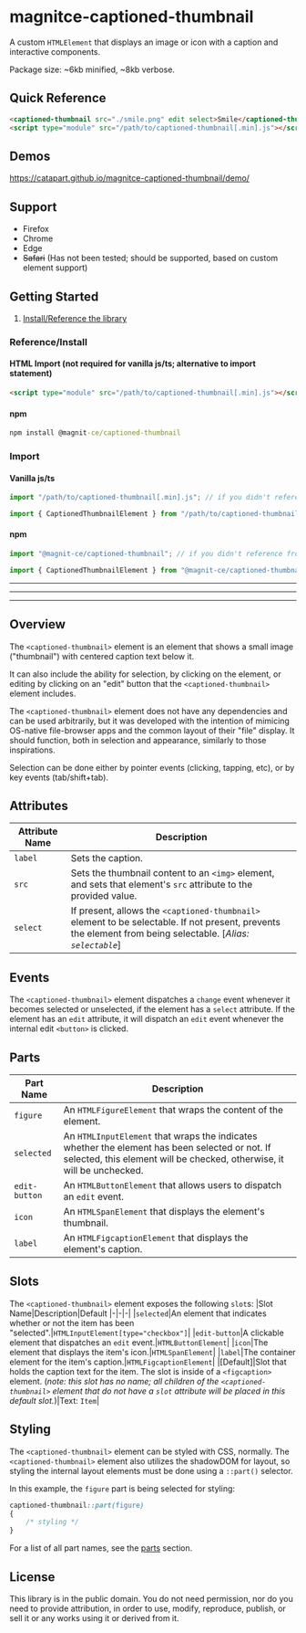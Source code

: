 # magnitce-captioned-thumbnail
A custom `HTMLElement` that displays an image or icon with a caption and interactive components.

Package size: ~6kb minified, ~8kb verbose.

## Quick Reference
```html
<captioned-thumbnail src="./smile.png" edit select>Smile</captioned-thumbnail>
<script type="module" src="/path/to/captioned-thumbnail[.min].js"></script>
```

## Demos
https://catapart.github.io/magnitce-captioned-thumbnail/demo/

## Support
- Firefox
- Chrome
- Edge
- <s>Safari</s> (Has not been tested; should be supported, based on custom element support)

## Getting Started
 1. [Install/Reference the library](#referenceinstall)

### Reference/Install
#### HTML Import (not required for vanilla js/ts; alternative to import statement)
```html
<script type="module" src="/path/to/captioned-thumbnail[.min].js"></script>
```
#### npm
```cmd
npm install @magnit-ce/captioned-thumbnail
```

### Import
#### Vanilla js/ts
```js
import "/path/to/captioned-thumbnail[.min].js"; // if you didn't reference from a <script>, reference with an import like this

import { CaptionedThumbnailElement } from "/path/to/captioned-thumbnail[.min].js";
```
#### npm
```js
import "@magnit-ce/captioned-thumbnail"; // if you didn't reference from a <script>, reference with an import like this

import { CaptionedThumbnailElement } from "@magnit-ce/captioned-thumbnail";
```

---
---
---

## Overview
The `<captioned-thumbnail>` element is an element that shows a small image ("thumbnail") with centered caption text below it.

It can also include the ability for selection, by clicking on the element, or editing by clicking on an "edit" button that the `<captioned-thumbnail>` element includes.

The `<captioned-thumbnail>` element does not have any dependencies and can be used arbitrarily, but it was developed with the intention of mimicing OS-native file-browser apps and the common layout of their "file" display. It should function, both in selection and appearance, similarly to those inspirations.

Selection can be done either by pointer events (clicking, tapping, etc), or by key events (tab/shift+tab).

## Attributes
|Attribute Name|Description|
|-|-|
|`label`|Sets the caption.|
|`src`|Sets the thumbnail content to an `<img>` element, and sets that element's `src` attribute to the provided value.|
|`select`|If present, allows the `<captioned-thumbnail>` element to be selectable. If not present, prevents the element from being selectable. [*Alias: `selectable`*]|

## Events
The `<captioned-thumbnail>` element dispatches a `change` event whenever it becomes selected or unselected, if the element has a `select` attribute. If the element has an `edit` attribute, it will dispatch an `edit` event whenever the internal edit `<button>` is clicked.

## Parts
|Part Name|Description|
|-|-|
|`figure`|An `HTMLFigureElement` that wraps the content of the element.|
|`selected`|An `HTMLInputElement` that wraps the indicates whether the element has been selected or not. If selected, this element will be checked, otherwise, it will be unchecked.|
|`edit-button`|An `HTMLButtonElement` that allows users to dispatch an `edit` event.|
|`icon`|An `HTMLSpanElement` that displays the element's thumbnail.|
|`label`|An `HTMLFigcaptionElement` that displays the element's caption.|

## Slots
The `<captioned-thumbnail>` element exposes the following `slot`s: 
|Slot Name|Description|Default
|-|-|-|
|`selected`|An element that indicates whether or not the item has been "selected".|`HTMLInputElement[type="checkbox"]`|
|`edit-button`|A clickable element that dispatches an `edit` event.|`HTMLButtonElement`|
|`icon`|The element that displays the item's icon.|`HTMLSpanElement`|
|`label`|The container element for the item's caption.|`HTMLFigcaptionElement`|
|[Default]|Slot that holds the caption text for the item. The slot is inside of a `<figcaption>` element. (*note: this slot has no name; all children of the `<captioned-thumbnail>` element that do not have a `slot` attribute will be placed in this default slot.*)|Text: `Item`|

## Styling
The `<captioned-thumbnail>` element can be styled with CSS, normally. The `<captioned-thumbnail>` element also utilizes the shadowDOM for layout, so styling the internal layout elements must be done using a `::part()` selector.

In this example, the `figure` part is being selected for styling:
```css
captioned-thumbnail::part(figure)
{
    /* styling */
}
```

For a list of all part names, see the [parts](#parts) section.

## License
This library is in the public domain. You do not need permission, nor do you need to provide attribution, in order to use, modify, reproduce, publish, or sell it or any works using it or derived from it.